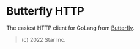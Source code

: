 # Butterfly HTTP

The easiest HTTP client for GoLang from [Butterfly](https://github.com/star-inc/butterfly).

> (c) 2022 Star Inc.
